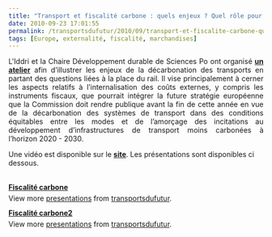 ```yaml
---
title: "Transport et fiscalité carbone : quels enjeux ? Quel rôle pour l'Europe ?"
date: 2010-09-23 17:01:55
permalink: /transportsdufutur/2010/09/transport-et-fiscalite-carbone-quels-enjeux-quel-role-pour-leurope.html
tags: [Europe, externalité, fiscalité, marchandises]
---
```


<p style="text-align: justify">L'Iddri et la Chaire Développement durable de Sciences Po ont organisé <strong><a href="http://www.iddri.org/Activites/Conferences/Transport-et-fiscalite-carbone-quels-enjeux-Quel-role-pour-l'Europe/" target="_blank">un atelier</a></strong> afin d’illustrer les enjeux de la décarbonation des transports en partant des questions liées à la place du rail. Il vise principalement à cerner les aspects relatifs à l’internalisation des coûts externes, y compris les instruments fiscaux, que pourrait intégrer la future stratégie européenne que la Commission doit rendre publique avant la fin de cette année en vue de la décarbonation des systèmes de transport dans des conditions équitables entre les modes et de l’amorçage des incitations au développement d’infrastructures de transport moins carbonées à l’horizon 2020 - 2030.</p> <p>Une vidéo est disponible sur le <strong><a href="http://www.iddri.org/Activites/Conferences/Transport-et-fiscalite-carbone-quels-enjeux-Quel-role-pour-l'Europe/" target="_blank">site</a></strong>. Les présentations sont disponibles ci dessous.</p>   <!--more-->    <div id="__ss_5268578" style="width: 425px"><strong style="margin: 12px 0 4px"><a href="http://www.slideshare.net/transportsdufutur/fiscalit-carbone" title="Fiscalité carbone">Fiscalité carbone</a></strong>      <div style="padding: 5px 0 12px">View more <a href="http://www.slideshare.net/">presentations</a> from <a href="http://www.slideshare.net/transportsdufutur">transportsdufutur</a>.</div> </div> <div id="__ss_5268581" style="width: 425px"><strong style="margin: 12px 0 4px"><a href="http://www.slideshare.net/transportsdufutur/fiscalit-carbone2" title="Fiscalité carbone2">Fiscalité carbone2</a></strong>      <div style="padding: 5px 0 12px">View more <a href="http://www.slideshare.net/">presentations</a> from <a href="http://www.slideshare.net/transportsdufutur">transportsdufutur</a>.</div> </div>
